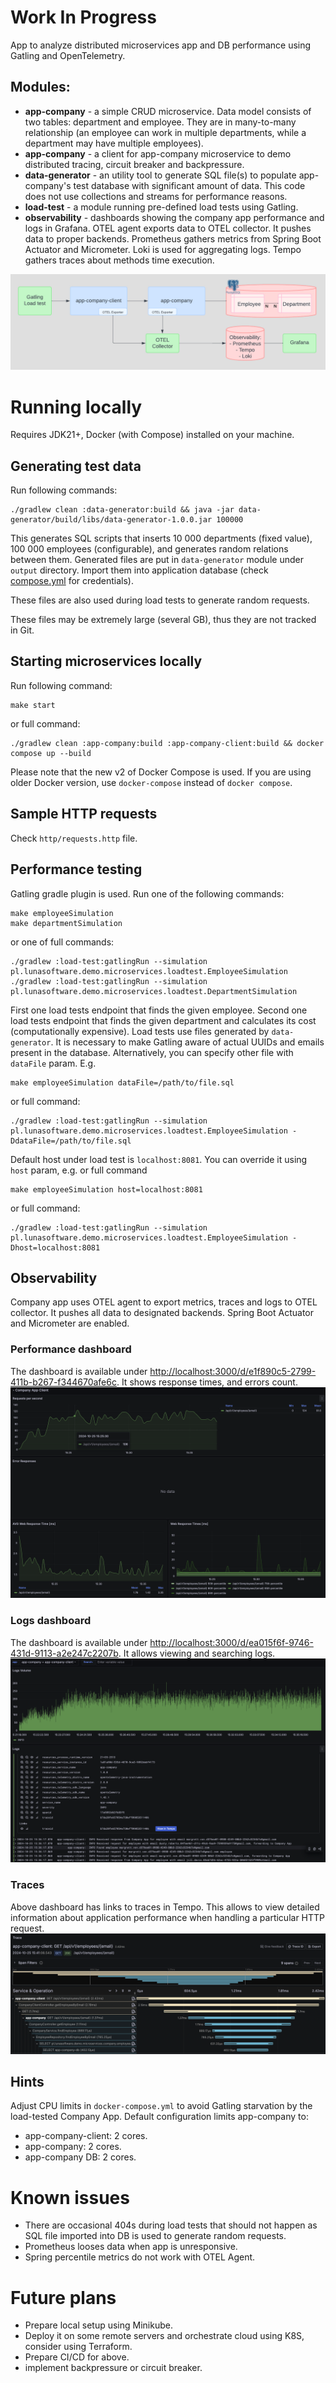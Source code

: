 # Work In Progress
App to analyze distributed microservices app and DB performance using Gatling and OpenTelemetry.

## Modules:
* **app-company** - a simple CRUD microservice. Data model consists of two tables: department and employee.
They are in many-to-many relationship (an employee can work in multiple departments, while a department may have multiple employees).
* **app-company** - a client for app-company microservice to demo distributed tracing, circuit breaker and backpressure.
* **data-generator** - an utility tool to generate SQL file(s) to populate app-company's test database with significant amount of data.
This code does not use collections and streams for performance reasons.
* **load-test** - a module running pre-defined load tests using Gatling.
* **observability** - dashboards showing the company app performance and logs in Grafana. OTEL agent exports data to OTEL collector.
It pushes data to proper backends. Prometheus gathers metrics from Spring Boot Actuator and Micrometer.
Loki is used for aggregating logs. Tempo gathers traces about methods time execution.

![](./readme-assets/img/c4-diagram.jpg)

# Running locally
Requires JDK21+, Docker (with Compose) installed on your machine.

## Generating test data
Run following commands:
```shell
./gradlew clean :data-generator:build && java -jar data-generator/build/libs/data-generator-1.0.0.jar 100000
```
This generates SQL scripts that inserts 10 000 departments (fixed value), 100 000 employees (configurable), and generates random relations between them.
Generated files are put in `data-generator` module under `output` directory. Import them into application database (check [compose.yml](compose.yml) for credentials).

These files are also used during load tests to generate random requests.

These files may be extremely large (several GB), thus they are not tracked in Git.

## Starting microservices locally
Run following command:
```shell
make start
```
or full command:
```shell
./gradlew clean :app-company:build :app-company-client:build && docker compose up --build
```
Please note that the new v2 of Docker Compose is used. If you are using older Docker version, use `docker-compose` instead of `docker compose`.

## Sample HTTP requests
Check `http/requests.http` file.

## Performance testing
Gatling gradle plugin is used. Run one of the following commands:
```shell
make employeeSimulation
make departmentSimulation
```
or one of full commands:
```shell
./gradlew :load-test:gatlingRun --simulation pl.lunasoftware.demo.microservices.loadtest.EmployeeSimulation
./gradlew :load-test:gatlingRun --simulation pl.lunasoftware.demo.microservices.loadtest.DepartmentSimulation
```
First one load tests endpoint that finds the given employee. Second one load tests endpoint that finds the given department and calculates its cost (computationally expensive).
Load tests use files generated by `data-generator`. It is necessary to make Gatling aware of actual UUIDs and emails present in the database.
Alternatively, you can specify other file with `dataFile` param. E.g.
```shell
make employeeSimulation dataFile=/path/to/file.sql
```
or full command:
```shell
./gradlew :load-test:gatlingRun --simulation pl.lunasoftware.demo.microservices.loadtest.EmployeeSimulation -DdataFile=/path/to/file.sql
```
Default host under load test is `localhost:8081`. You can override it using `host` param, e.g.
or full command
```shell
make employeeSimulation host=localhost:8081
```
or full command:
```shell
./gradlew :load-test:gatlingRun --simulation pl.lunasoftware.demo.microservices.loadtest.EmployeeSimulation -Dhost=localhost:8081
```

## Observability
Company app uses OTEL agent to export metrics, traces and logs to OTEL collector. It pushes all data to designated backends. Spring Boot Actuator and Micrometer are enabled.

### Performance dashboard
The dashboard is available under [http://localhost:3000/d/e1f890c5-2799-411b-b267-f344670afe6c](http://localhost:3000/d/e1f890c5-2799-411b-b267-f344670afe6c).
It shows response times, and errors count.
![](./readme-assets/img/grafana-monitoring.png)

### Logs dashboard
The dashboard is available under [http://localhost:3000/d/ea015f6f-9746-431d-9113-a2e247c2207b](http://localhost:3000/d/ea015f6f-9746-431d-9113-a2e247c2207b).
It allows viewing and searching logs.
![](./readme-assets/img/grafana-logs.png)

### Traces
Above dashboard has links to traces in Tempo. This allows to view detailed information about application performance when handling a particular HTTP request.
![](./readme-assets/img/grafana-traces.png)

## Hints
Adjust CPU limits in `docker-compose.yml` to avoid Gatling starvation by the load-tested Company App. Default configuration limits app-company to:
* app-company-client: 2 cores.
* app-company: 2 cores.
* app-company DB: 2 cores.

# Known issues
* There are occasional 404s during load tests that should not happen as SQL file imported into DB is used to generate random requests.
* Prometheus looses data when app is unresponsive.
* Spring percentile metrics do not work with OTEL Agent.

# Future plans
* Prepare local setup using Minikube.
* Deploy it on some remote servers and orchestrate cloud using K8S, consider using Terraform.
* Prepare CI/CD for above.
* implement backpressure or circuit breaker.

